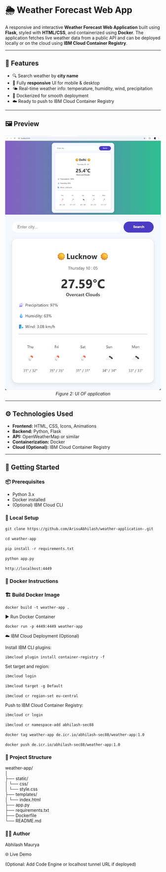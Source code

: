 # 🌦️ Weather Forecast Web App

A responsive and interactive **Weather Forecast Web Application** built using **Flask**, styled with **HTML/CSS**, and containerized using **Docker**. The application fetches live weather data from a public API and can be deployed locally or on the cloud using **IBM Cloud Container Registry**.

---

## 📌 Features

- 🔍 Search weather by **city name**
- 📱 Fully **responsive** UI for mobile & desktop
- 🌤️ Real-time weather info: temperature, humidity, wind, precipitation
- 🐳 Dockerized for smooth deployment
- ☁️ Ready to push to IBM Cloud Container Registry

---

## 🖼️ Preview

<p align="center">
  <img src="static\images\image1.png" width="600"/>
  <br/>
  <img src="static\images\image2.png" width="600"/>
  </br>
  <i>Figure 2: UI OF application</i>
</p>
 <!-- Replace with your image path -->

---

## ⚙️ Technologies Used

- **Frontend:** HTML, CSS, Icons, Animations
- **Backend:** Python, Flask
- **API:** OpenWeatherMap or similar
- **Containerization:** Docker
- **Cloud (Optional):** IBM Cloud Container Registry

---

## 🚀 Getting Started

### 📦 Prerequisites

- Python 3.x
- Docker installed
- (Optional) IBM Cloud CLI

### 🧪 Local Setup


    git clone https://github.com/ArisuAbhilash/weather-application-.git

    cd weather-app

    pip install -r requirements.txt

    python app.py
   
    http://localhost:4449


### 🐳 Docker Instructions

### 🏗️ Build Docker Image

    docker build -t weather-app .

▶️ Run Docker Container

    docker run -p 4449:4449 weather-app

☁️ IBM Cloud Deployment (Optional)

Install IBM CLI plugins:

    ibmcloud plugin install container-registry -f

Set target and region:

    ibmcloud login

    ibmcloud target -g Default

    ibmcloud cr region-set eu-central

Push to IBM Cloud Container Registry:

    ibmcloud cr login

    ibmcloud cr namespace-add abhilash-sec88

    docker tag weather-app de.icr.io/abhilash-sec88/weather-app:1.0

    docker push de.icr.io/abhilash-sec88/weather-app:1.0

### 📁 Project Structure

weather-app/</br>
│</br>
├── static/</br>
│   └── css/</br>
│       └── style.css</br>
├── templates/</br>
│   └── index.html</br>
├── app.py</br>
├── requirements.txt</br>
├── Dockerfile</br>
└── README.md</br>

### 🙋‍♂️ Author

Abhilash Maurya

🌐 Live Demo

(Optional: Add Code Engine or localhost tunnel URL if deployed)

